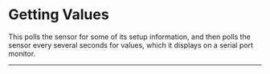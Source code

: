 # Getting Values <!--! {#example_get_values} -->

This polls the sensor for some of its setup information, and then polls the sensor every several seconds for values, which it displays on a serial port monitor.

_______

<!--! @section example_get_values_pio_config PlatformIO Configuration -->

<!--! @include{lineno} GetValues/platformio.ini -->

<!--! @section example_get_values_code The Complete Code -->

<!--! @include{lineno} GetValues/GetValues.ino -->
